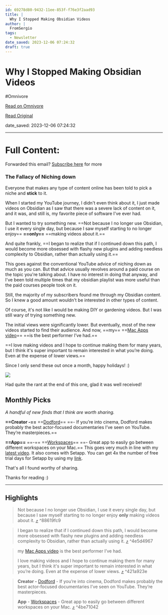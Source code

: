 ```yaml
---
id: 69278d80-9432-11ee-853f-f76e3f2aad93
title: |
  Why I Stopped Making Obsidian Videos
author: |
  FromSergio
tags:
  - Newsletter
date_saved: 2023-12-06 07:24:32
draft: true
---
```


# Why I Stopped Making Obsidian Videos
#Omnivore

[Read on Omnivore](https://omnivore.app/me/why-i-stopped-making-obsidian-videos-18c3f16413f)

[Read Original](https://fromsergio.substack.com/p/why-i-stopped-making-obsidian-videos)

date_saved: 2023-12-06 07:24:32


--- 

# Full Content: 

Forwarded this email? [Subscribe here](https://substack.com/redirect/2/eyJlIjoiaHR0cHM6Ly9mcm9tc2VyZ2lvLnN1YnN0YWNrLmNvbS9zdWJzY3JpYmU%5FdXRtX3NvdXJjZT1lbWFpbCZ1dG1fY2FtcGFpZ249ZW1haWwtc3Vic2NyaWJlJnI9MnkycXRhJm5leHQ9aHR0cHMlM0ElMkYlMkZmcm9tc2VyZ2lvLnN1YnN0YWNrLmNvbSUyRnAlMkZ3aHktaS1zdG9wcGVkLW1ha2luZy1vYnNpZGlhbi12aWRlb3MiLCJwIjoxMzk0NjkwMjAsInMiOjEyNzEzNzAsImYiOnRydWUsInUiOjE3ODE2NzM1OCwiaWF0IjoxNzAxODY1NDY3LCJleHAiOjE3MDQ0NTc0NjcsImlzcyI6InB1Yi0wIiwic3ViIjoibGluay1yZWRpcmVjdCJ9.hyAO8jG5WbMgTSRoY-F--uVsA8AgUe8ecdLzvcy1P%5Fw?) for more

### The Fallacy of Niching down

Everyone that makes any type of content online has been told to pick a niche and **stick** to it.

When I started my YouTube journey, I didn't even think about it, I just made videos on Obsidian as I saw that there was a severe lack of content on it, and it was, and still is, my favorite piece of software I've ever had. 

But I wanted to try something new. ==Not because I no longer use Obsidian, I use it every single day, but because I saw myself starting to no longer enjoy== **==only==** ==making videos about it.== 

And quite frankly, ==I began to realize that if I continued down this path, I would become more obsessed with flashy new plugins and adding needless complexity to Obsidian, rather than actually using it.== 

This goes against the conventional YouTube advice of niching down as much as you can. But that advice usually revolves around a paid course on the topic you're talking about. I have no interest in doing that anyway, and I've been told multiple times that my obsidian playlist was more useful than the paid courses people took on it.

Still, the majority of my subscribers found me through my Obsidian content. So I knew a good amount wouldn't be interested in other types of content.

Of course, it's not like I would be making DIY or gardening videos. But I was still wary of trying something new. 

The initial views were significantly lower. But eventually, most of the new videos started to find their audience. And now, ==my== ==[Mac Apps video](https://substack.com/redirect/1ae15d9b-4159-4031-8278-e59cfc963ca0?j=eyJ1IjoiMnkycXRhIn0.nuzIT9a4BeQSNYg8gdQVbZ5ZSwrFjuJ7f2hzSpwFB-Y)== ==is the best performer I’ve had.==

==I love making videos and I hope to continue making them for many years, but I think it's super important to remain interested in what you’re doing. Even at the expense of lower views.== 

Since I only send these out once a month, happy holidays! :)

[![](https://proxy-prod.omnivore-image-cache.app/0x0,scZBLlMydwAmQt8o7Bs4p7iihuFDK6G6_SJkhzF8ylAE/https://substackcdn.com/image/youtube/w_550,c_limit/l_youtube_play_qyqt8q,w_120/PPITG-6fR5s)](https://substack.com/redirect/27154406-9aaa-4192-90e3-2bffc01d35c0?j=eyJ1IjoiMnkycXRhIn0.nuzIT9a4BeQSNYg8gdQVbZ5ZSwrFjuJ7f2hzSpwFB-Y)

Had quite the rant at the end of this one, glad it was well received!

## Monthly Picks

_A handful of new finds that I think are worth sharing._ 

**==Creator -==** ==[Dodford](https://substack.com/redirect/8b10034f-ff84-4ac5-8b8b-675dd11ddef8?j=eyJ1IjoiMnkycXRhIn0.nuzIT9a4BeQSNYg8gdQVbZ5ZSwrFjuJ7f2hzSpwFB-Y)== ==- If you’re into cinema, Dodford makes probably the best actor-focused documentaries I’ve seen on YouTube. They’re masterpieces.==

**==App==** ==-== ==[Workspaces](https://substack.com/redirect/78deb04e-4f81-4676-b656-111b00fa3107?j=eyJ1IjoiMnkycXRhIn0.nuzIT9a4BeQSNYg8gdQVbZ5ZSwrFjuJ7f2hzSpwFB-Y)== ==- Great app to easily go between different workspaces on your Mac.== This goes very much in line with my [latest video](https://substack.com/redirect/b1551af2-9f91-4d9a-924c-b375641bedeb?j=eyJ1IjoiMnkycXRhIn0.nuzIT9a4BeQSNYg8gdQVbZ5ZSwrFjuJ7f2hzSpwFB-Y). It also comes with Setapp. You can get 4x the number of free trial days for Setapp by using my [link](https://substack.com/redirect/f8168c66-7da0-45e4-a700-12f95e4be482?j=eyJ1IjoiMnkycXRhIn0.nuzIT9a4BeQSNYg8gdQVbZ5ZSwrFjuJ7f2hzSpwFB-Y).

That's all I found worthy of sharing.

Thanks for reading :)

---

## Highlights

> Not because I no longer use Obsidian, I use it every single day, but because I saw myself starting to no longer enjoy **only** making videos about it. [⤴️](https://omnivore.app/me/why-i-stopped-making-obsidian-videos-18c3f16413f#88619fc9-6b94-40cb-9e66-09529f3fe1c8)  ^88619fc9

> I began to realize that if I continued down this path, I would become more obsessed with flashy new plugins and adding needless complexity to Obsidian, rather than actually using it. [⤴️](https://omnivore.app/me/why-i-stopped-making-obsidian-videos-18c3f16413f#4e5d4967-0486-4b88-9fd7-a96e7d45d862)  ^4e5d4967

> my [Mac Apps video](https://substack.com/redirect/1ae15d9b-4159-4031-8278-e59cfc963ca0?j=eyJ1IjoiMnkycXRhIn0.nuzIT9a4BeQSNYg8gdQVbZ5ZSwrFjuJ7f2hzSpwFB-Y) is the best performer I’ve had.
> 
> I love making videos and I hope to continue making them for many years, but I think it's super important to remain interested in what you’re doing. Even at the expense of lower views. [⤴️](https://omnivore.app/me/why-i-stopped-making-obsidian-videos-18c3f16413f#421a923e-352f-4379-9d0d-cd5aa2195be2)  ^421a923e

> **Creator -** [Dodford](https://substack.com/redirect/8b10034f-ff84-4ac5-8b8b-675dd11ddef8?j=eyJ1IjoiMnkycXRhIn0.nuzIT9a4BeQSNYg8gdQVbZ5ZSwrFjuJ7f2hzSpwFB-Y) \- If you’re into cinema, Dodford makes probably the best actor-focused documentaries I’ve seen on YouTube. They’re masterpieces.
> 
> **App** \- [Workspaces](https://substack.com/redirect/78deb04e-4f81-4676-b656-111b00fa3107?j=eyJ1IjoiMnkycXRhIn0.nuzIT9a4BeQSNYg8gdQVbZ5ZSwrFjuJ7f2hzSpwFB-Y) \- Great app to easily go between different workspaces on your Mac. [⤴️](https://omnivore.app/me/why-i-stopped-making-obsidian-videos-18c3f16413f#4be71042-14a9-43d5-a21a-b10d136cd2e2)  ^4be71042

